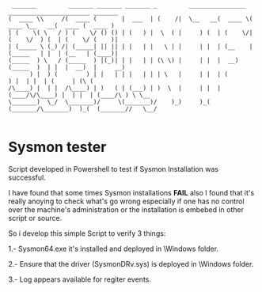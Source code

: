 


```
 _______         _______ _______ _______ _         ________________  _______________________ _______ 
(  ____ \\     /(  ____ (       |  ___  | (    /|  \__   __(  ____ \(  ____ \__   __(  ____ (  ____ )
| (    \( \   / ) (    \/ () () | (   ) |  \  ( |     ) (  | (    \/| (    \/  ) (  | (    \/ (    )|
| (_____ \ (_) /| (_____| || || | |   | |   \ | |     | |  | (__    | (_____   | |  | (__   | (____)|
(_____  ) \   / (_____  ) |(_)| | |   | | (\ \) |     | |  |  __)   (_____  )  | |  |  __)  |     __)
      ) |  ) (        ) | |   | | |   | | | \   |     | |  | (            ) |  | |  | (     | (\ (   
/\____) |  | |  /\____) | )   ( | (___) | )  \  |     | |  | (____/\/\____) |  | |  | (____/\ ) \ \__
\_______)  \_/  \_______)/     \(_______)/    )_)     )_(  (_______/\_______)  )_(  (_______//   \__/
                                                                                                                                                                                                         
```

# Sysmon tester


Script developed in Powershell to test if Sysmon Installation was successful.

I have found that some times Sysmon installations **FAIL** also I found that it's really anoying to check what's go wrong especially if one has no control over the machine's administration or the installation is embebed in other script or source.

So i develop this simple Script to verify 3 things:

1.- Sysmon64.exe it's installed and deployed in \Windows folder.

2.- Ensure that the driver (SysmonDRv.sys) is deployed in \Windows folder.

3.- Log appears available for regiter events.
